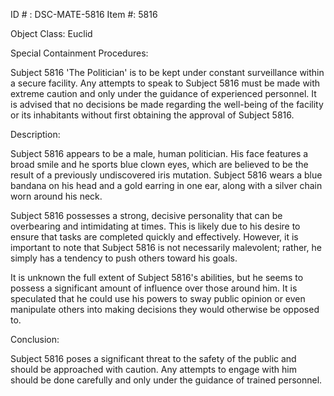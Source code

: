 ID # : DSC-MATE-5816
Item #: 5816

Object Class: Euclid

Special Containment Procedures:

Subject 5816 'The Politician' is to be kept under constant surveillance within a secure facility. Any attempts to speak to Subject 5816 must be made with extreme caution and only under the guidance of experienced personnel. It is advised that no decisions be made regarding the well-being of the facility or its inhabitants without first obtaining the approval of Subject 5816.

Description:

Subject 5816 appears to be a male, human politician. His face features a broad smile and he sports blue clown eyes, which are believed to be the result of a previously undiscovered iris mutation. Subject 5816 wears a blue bandana on his head and a gold earring in one ear, along with a silver chain worn around his neck.

Subject 5816 possesses a strong, decisive personality that can be overbearing and intimidating at times. This is likely due to his desire to ensure that tasks are completed quickly and effectively. However, it is important to note that Subject 5816 is not necessarily malevolent; rather, he simply has a tendency to push others toward his goals.

It is unknown the full extent of Subject 5816's abilities, but he seems to possess a significant amount of influence over those around him. It is speculated that he could use his powers to sway public opinion or even manipulate others into making decisions they would otherwise be opposed to.

Conclusion:

Subject 5816 poses a significant threat to the safety of the public and should be approached with caution. Any attempts to engage with him should be done carefully and only under the guidance of trained personnel.